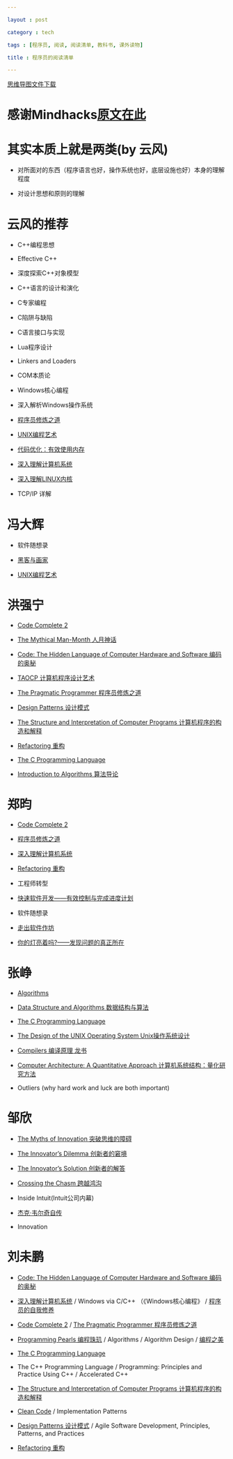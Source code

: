 ```yaml
---

layout : post

category : tech

tags : [程序员, 阅读, 阅读清单, 教科书, 课外读物]

title : 程序员的阅读清单

---
```


[思维导图文件下载](https://docs.google.com/open?id=0B1DrsqrLRzeIdkY2RVdSLWtLc0U)

# 感谢Mindhacks[原文在此](http://mindhacks.cn/2011/11/04/how-to-interview-a-person-for-two-years/)

# 其实本质上就是两类(by 云风)

- 对所面对的东西（程序语言也好，操作系统也好，底层设施也好）本身的理解程度

- 对设计思想和原则的理解

# 云风的推荐

- C++编程思想

- Effective C++

- 深度探索C++对象模型

- C++语言的设计和演化

- C专家编程

- C陷阱与缺陷

- C语言接口与实现

- Lua程序设计

- Linkers and Loaders

- COM本质论

- Windows核心编程

- 深入解析Windows操作系统

- [程序员修炼之道](http://vdisk.weibo.com/s/jnzYW)

- [UNIX编程艺术](http://vdisk.weibo.com/s/jnzzI)

- [代码优化：有效使用内存](http://vdisk.weibo.com/s/jnxk5)

- [深入理解计算机系统](http://vdisk.weibo.com/s/jnpk2)

- [深入理解LINUX内核](http://vdisk.weibo.com/s/jnxRT)

- TCP/IP 详解

# 冯大辉

- 软件随想录

- [黑客与画家](http://vdisk.weibo.com/s/jnvw1)

- [UNIX编程艺术](http://vdisk.weibo.com/s/jnzzI)

# 洪强宁

- [Code Complete 2](http://vdisk.weibo.com/s/jnrsc)

- [The Mythical Man-Month 人月神话](http://vdisk.weibo.com/s/jnvB-)

- [Code: The Hidden Language of Computer Hardware and Software 编码的奥秘](http://vdisk.weibo.com/s/jnuAq)

- [TAOCP 计算机程序设计艺术](http://vdisk.weibo.com/s/jnua9)

- [The Pragmatic Programmer 程序员修炼之道](http://vdisk.weibo.com/s/jnzYW)

- [Design Patterns 设计模式](http://vdisk.weibo.com/s/jnrQs)

- [The Structure and Interpretation of Computer Programs 计算机程序的构造和解释](http://vdisk.weibo.com/s/jnPuz)

- [Refactoring 重构](http://vdisk.weibo.com/s/jnsGr)

- [The C Programming Language](http://vdisk.weibo.com/s/jnqG9)

- [Introduction to Algorithms 算法导论](http://vdisk.weibo.com/s/jnqnp)

# 郑昀

- [Code Complete 2](http://vdisk.weibo.com/s/jnrsc)

- [程序员修炼之道](http://vdisk.weibo.com/s/jnzYW)

- [深入理解计算机系统](http://vdisk.weibo.com/s/jnpk2)

- [Refactoring 重构](http://vdisk.weibo.com/s/jnsGr)

- 工程师转型

- [快速软件开发——有效控制与完成进度计划](http://vdisk.weibo.com/s/jnoEQ)

- 软件随想录

- [走出软件作坊](http://vdisk.weibo.com/s/jnnVz)

- [你的灯亮着吗?——发现问题的真正所在](http://vdisk.weibo.com/s/jnmMD)

# 张峥

- [Algorithms](http://vdisk.weibo.com/s/jneAl)

- [Data Structure and Algorithms 数据结构与算法](http://vdisk.weibo.com/s/jnevO)

- [The C Programming Language](http://vdisk.weibo.com/s/jnqG9)

- [The Design of the UNIX Operating System Unix操作系统设计](http://vdisk.weibo.com/s/jnd_P)

- [Compilers 编译原理 龙书](http://vdisk.weibo.com/s/jngG8)

- [Computer Architecture: A Quantitative Approach 计算机系统结构：量化研究方法](http://vdisk.weibo.com/s/jncQC)

- Outliers (why hard work and luck are both important)

# 邹欣

- [The Myths of Innovation 突破思维的障碍](http://vdisk.weibo.com/s/jnf3w)

- [The Innovator’s Dilemma 创新者的窘境](http://vdisk.weibo.com/s/jnffb)

- [The Innovator’s Solution 创新者的解答](http://vdisk.weibo.com/s/jnfjg)

- [Crossing the Chasm 跨越鸿沟](http://vdisk.weibo.com/s/jnfmL)

- Inside Intuit(Intuit公司内幕)

- [杰克·韦尔奇自传](http://vdisk.weibo.com/s/jnkbC)

- Innovation

# 刘未鹏

- [Code: The Hidden Language of Computer Hardware and Software 编码的奥秘](http://vdisk.weibo.com/s/jnuAq)

- [深入理解计算机系统](http://vdisk.weibo.com/s/jnpk2)  / Windows via C/C++ （《Windows核心编程》 / [程序员的自我修养](http://vdisk.weibo.com/s/jnldy)

- [Code Complete 2](http://vdisk.weibo.com/s/jnrsc) / [The Pragmatic Programmer 程序员修炼之道](http://vdisk.weibo.com/s/jnzYW)

- [Programming Pearls 编程珠玑](http://vdisk.weibo.com/s/jnmFD)  / Algorithms / Algorithm Design / [编程之美](http://vdisk.weibo.com/s/jnmsW)

- [The C Programming Language](http://vdisk.weibo.com/s/jnqG9)

- The C++ Programming Language / Programming: Principles and Practice Using C++ / Accelerated C++

- [The Structure and Interpretation of Computer Programs 计算机程序的构造和解释](http://vdisk.weibo.com/s/jnPuz)

- [Clean Code](http://vdisk.weibo.com/s/jnfPX) / Implementation Patterns

- [Design Patterns 设计模式](http://vdisk.weibo.com/s/jnrQs) / Agile Software Development, Principles, Patterns, and Practices

- [Refactoring 重构](http://vdisk.weibo.com/s/jnsGr)